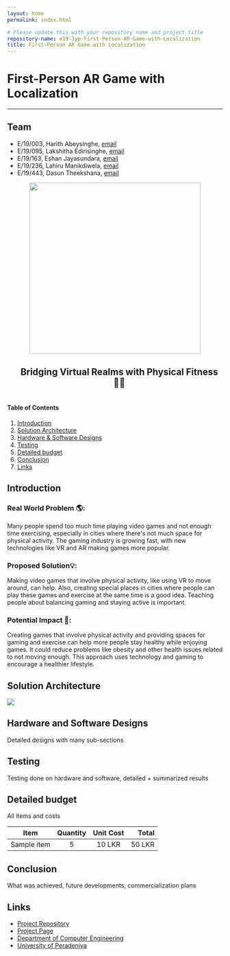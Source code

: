 ```yaml
---
layout: home
permalink: index.html

# Please update this with your repository name and project title
repository-name: e19-3yp-First-Person-AR-Game-with-Localization
title: First-Person AR Game with Localization
---
```


# First-Person AR Game with Localization

---

## Team
-  E/19/003, Harith Abeysinghe, [email](mailto:e19003@eng.pdn.ac.lk)
-  E/19/095, Lakshitha Edirisinghe, [email](mailto:e19095@eng.pdn.ac.lk)
-  E/19/163, Eshan Jayasundara, [email](mailto:e19163@eng.pdn.ac.lk)
-  E/19/236, Lahiru Manikdiwela, [email](mailto:e19236@eng.pdn.ac.lk)
-  E/19/443, Dasun Theekshana, [email](mailto:e19443@eng.pdn.ac.lk)

<div align="center">
  <img src="https://github.com/cepdnaclk/e19-3yp-First-Person-AR-Game-with-Localization/assets/115539769/daccc42f-19e1-4cc0-82bf-eccc388c98a8" width="400"/>
  <h2 style="display: inline-block; margin-left: 20px;"> Bridging Virtual Realms with Physical Fitness 🏃‍♂️</h2>
</div>

#### Table of Contents
1. [Introduction](#introduction)
2. [Solution Architecture](#solution-architecture )
3. [Hardware & Software Designs](#hardware-and-software-designs)
4. [Testing](#testing)
5. [Detailed budget](#detailed-budget)
6. [Conclusion](#conclusion)
7. [Links](#links)

## Introduction

### Real World Problem 🌎:

Many people spend too much time playing video games and not enough time exercising, especially in cities where there's not much space for physical activity.
The gaming industry is growing fast, with new technologies like VR and AR making games more popular.

### Proposed Solution💡:

Making video games that involve physical activity, like using VR to move around, can help. Also, creating special places in cities where people can play these games and exercise at the same time is a good idea. Teaching people about balancing gaming and staying active is important.

### Potential Impact 🚀:

Creating games that involve physical activity and providing spaces for gaming and exercise can help more people stay healthy while enjoying games. It could reduce problems like obesity and other health issues related to not moving enough. This approach uses technology and gaming to encourage a healthier lifestyle.


## Solution Architecture
<img src="https://github.com/cepdnaclk/e19-3yp-First-Person-AR-Game-with-Localization/assets/115539769/b533f712-d774-40f1-8ca1-c3a2923909b6"/>

## Hardware and Software Designs

Detailed designs with many sub-sections

## Testing

Testing done on hardware and software, detailed + summarized results

## Detailed budget

All items and costs

| Item          | Quantity  | Unit Cost  | Total  |
| ------------- |:---------:|:----------:|-------:|
| Sample item   | 5         | 10 LKR     | 50 LKR |

## Conclusion

What was achieved, future developments, commercialization plans

## Links

- [Project Repository](https://github.com/cepdnaclk/e19-3yp-First-Person-AR-Game-with-Localization)
- [Project Page](https://cepdnaclk.github.io/e19-3yp-First-Person-AR-Game-with-Localization)
- [Department of Computer Engineering](http://www.ce.pdn.ac.lk/)
- [University of Peradeniya](https://eng.pdn.ac.lk/)

[//]: # (Please refer this to learn more about Markdown syntax)
[//]: # (https://github.com/adam-p/markdown-here/wiki/Markdown-Cheatsheet)
